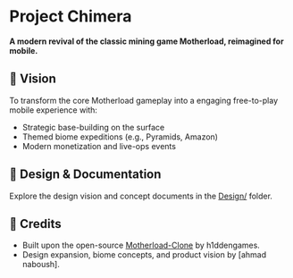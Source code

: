 # Project Chimera  
**A modern revival of the classic mining game Motherload, reimagined for mobile.**

## 🎯 Vision  
To transform the core Motherload gameplay into a engaging free-to-play mobile experience with:  
- Strategic base-building on the surface  
- Themed biome expeditions (e.g., Pyramids, Amazon)  
- Modern monetization and live-ops events  

## 📁 Design & Documentation  
Explore the design vision and concept documents in the [Design/](/Design) folder.  

## 👥 Credits  
- Built upon the open-source [Motherload-Clone](https://github.com/h1ddengames/Motherload-Clone) by h1ddengames.  
- Design expansion, biome concepts, and product vision by [ahmad naboush].
